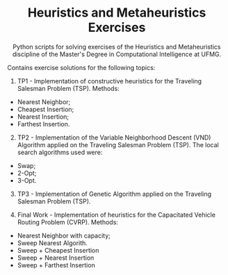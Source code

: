 <h1 align="center">
     Heuristics and Metaheuristics Exercises</a>
</h1>
<p align="center"> Python scripts for solving exercises of the Heuristics and Metaheuristics discipline of the Master's Degree in Computational Intelligence at UFMG. </p>

Contains exercise solutions for the following topics: 

1. TP1 - Implementation of constructive heuristics for the Traveling Salesman Problem (TSP).
Methods: 
  - Nearest Neighbor;
  - Cheapest Insertion;
  - Nearest Insertion;
  - Farthest Insertion.

2. TP2 - Implementation of the Variable Neighborhood Descent (VND) Algorithm applied on the Traveling Salesman Problem (TSP).
The local search algorithms used were:
  - Swap;
  - 2-Opt;
  - 3-Opt.	

3. TP3 - Implementation of Genetic Algorithm applied on the Traveling Salesman Problem (TSP). 

4. Final Work - Implementation of heuristics for the Capacitated Vehicle Routing Problem (CVRP).
Methods:
  - Nearest Neighbor with capacity;
  - Sweep Nearest Algorith.
  - Sweep + Cheapest Insertion
  - Sweep + Nearest Insertion
  - Sweep + Farthest Insertion


